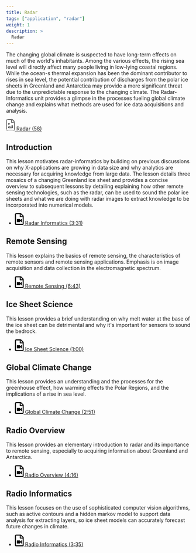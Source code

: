 ```yaml
---
title: Radar
tags: ["application", "radar"]
weight: 1
description: >
  Radar
---
```


The changing global climate is suspected to have long-term effects on
much of the world's inhabitants. Among the various effects, the rising
sea level will directly affect many people living in low-lying coastal
regions. While the ocean-s thermal expansion has been the dominant
contributor to rises in sea level, the potential contribution of
discharges from the polar ice sheets in Greenland and Antarctica may
provide a more significant threat due to the unpredictable response to
the changing climate. The Radar-Informatics unit provides a glimpse in
the processes fueling global climate change and explains what methods
are used for ice data acquisitions and analysis.

[![Presentation](images/presentation.png) Radar
(58)](https://drive.google.com/open?id=0B8936_ytjfjmZ0VzZ0ZIenpUMTQ)

## Introduction

This lesson motivates radar-informatics by building on previous
discussions on why X-applications are growing in data size and why
analytics are necessary for acquiring knowledge from large data. The
lesson details three mosaics of a changing Greenland ice sheet and
provides a concise overview to subsequent lessons by detailing
explaining how other remote sensing technologies, such as the radar, can
be used to sound the polar ice sheets and what we are doing with radar
images to extract knowledge to be incorporated into numerical models.

-   [![Video](images/video.png) Radar Informatics (3:31)](https://youtu.be/LXOncC2AhsI)

## Remote Sensing

This lesson explains the basics of remote sensing, the characteristics
of remote sensors and remote sensing applications. Emphasis is on image
acquisition and data collection in the electromagnetic spectrum.

-   [![Video](images/video.png) Remote Sensing (6:43)](https://youtu.be/TTrm9rmZySQ)

## Ice Sheet Science

This lesson provides a brief understanding on why melt water at the base
of the ice sheet can be detrimental and why it's important for sensors
to sound the bedrock.

-   [![Video](images/video.png) Ice Sheet Science (1:00)](https://youtu.be/rDpjMLguVBc)

## Global Climate Change

This lesson provides an understanding and the processes for the
greenhouse effect, how warming effects the Polar Regions, and the
implications of a rise in sea level.

-   [![Video](images/video.png) Global Climate Change
    (2:51)](https://youtu.be/f9hzzJX0qDs)

## Radio Overview

This lesson provides an elementary introduction to radar and its
importance to remote sensing, especially to acquiring information about
Greenland and Antarctica.

-   [![Video](images/video.png) Radio Overview (4:16)](https://youtu.be/PuI7F-RMKCI)

## Radio Informatics

This lesson focuses on the use of sophisticated computer vision
algorithms, such as active contours and a hidden markov model to support
data analysis for extracting layers, so ice sheet models can accurately
forecast future changes in climate.

-   [![Video](images/video.png) Radio Informatics (3:35)](https://youtu.be/q3Pwyt49syE)
